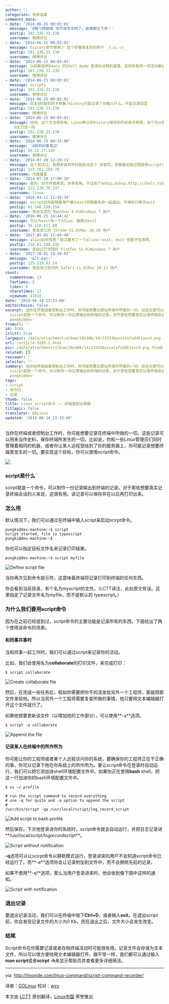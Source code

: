 ```yaml
---
author: ''
categories: 系统运维
comments_data:
- date: '2014-06-15 00:03:01'
  message: '@嘴刁两根烟 你不用写文档了，直接都记下来！'
  postip: 101.226.33.238
  username: 微博评论
- date: '2014-06-15 00:03:01'
  message: history命令够用了 这个好像很复杂的样子 _(:з」∠)_
  postip: 101.226.33.238
  username: 微博评论
- date: '2014-06-15 00:03:01'
  message: 以前都是用Emacs 的Shell-mode 登录到远程机器里。这样所有的一切活动都记录在缓冲区里面。要报defect 的时候只要拷贝粘贴就行了。
  postip: 101.226.33.238
  username: 微博评论
- date: '2014-06-15 00:03:01'
  message: scripts
  postip: 101.226.33.238
  username: 微博评论
- date: '2014-06-15 00:03:01'
  message: 回复@机智的阿卡林酱:history只能记录了你输入什么，不能记录回显
  postip: 101.226.33.238
  username: 微博评论
- date: '2014-06-15 00:03:01'
  message: 哈哈，这个方法很有用，Linux默认的history保存的历史命令有限，这个可以保存任意长的history，只要你的磁盘够大[嘻嘻] @fred_勇往直前
    @文刀流一鸣
  postip: 101.226.33.238
  username: 微博评论
- date: '2014-06-15 08:33:00'
  message: '@我的印象笔记'
  postip: 58.22.17.149
  username: 微博评论
- date: '2014-07-20 12:29:11'
  message: 这个我试过，我想安装软件时就启动这个 安装完，想看看安装过程就用scriptreplay来放，也可以传给朋友让他们学习
  postip: 123.161.193.79
  username: 冷夜晨星
- date: '2014-07-20 17:00:10'
  message: 是的，对于终端来说，非常有用。不过有个&nbsp;&nbsp;http://shelr.tv&nbsp;&nbsp;提供的录播更有趣。
  postip: 123.120.70.247
  username: linux
- date: '2016-04-11 11:49:39'
  message: script如何能随着用户输入exit而跟着系统一起退出，不用执行两次exit
  postip: 61.148.199.150
  username: 来自北京的 Maxthon 4.4|Windows 7 用户
- date: '2016-06-25 14:44:42'
  message: 可以为exit写一个alias，做两次exit
  postip: 36.110.113.80
  username: 来自浙江的 Chrome 51.0|Mac 10.10 用户
- date: '2017-05-02 11:04:40'
  message: alias如何写呢？我试着写了一个alias='exit; exit'但是不生效啊。
  postip: 218.61.148.242
  username: 来自辽宁沈阳的 Firefox 53.0|Windows 7 用户
- date: '2017-10-01 19:38:02'
  message: '&lt;&gt;'
  postip: 125.119.82.14
  username: 来自浙江杭州的 Safari 11.0|Mac 10.12 用户
count:
  commentnum: 13
  favtimes: 5
  likes: 0
  sharetimes: 12
  viewnum: 41628
date: '2014-06-14 23:33:00'
editorchoice: false
excerpt: 当你在终端或者控制台工作时，你可能想要记录在终端中所做的一切。这些记录可以用来当作史料，保存终端所发生的一切。比如说，你和一些Linux管理员们同时管理着相同的机器，或者你让某人远程登陆到了你的服务器上，你可能记录想要终端里发生的一切。要实现这个目标，你可以使用script命令。  script是什么
  scirpt就是一个命令，可以制作一份记录输出到终端的记录。对于那些想要真实记录终端会话的人来说，这很有用。该记录可以保存并在以后再打印出来。 怎么用 默认情况下，我们可以通过在终端中输入script来启动scirpt命令。
  pungki@dev-
fromurl: ''
id: 3195
islctt: true
largepic: /data/attachment/album/201406/14/233330ysxa1afoddk1avcd.png
url: /article-3195-1.html
pic: /data/attachment/album/201406/14/233330ysxa1afoddk1avcd.png.thumb.jpg
related: []
reviewer: ''
selector: ''
summary: 当你在终端或者控制台工作时，你可能想要记录在终端中所做的一切。这些记录可以用来当作史料，保存终端所发生的一切。比如说，你和一些Linux管理员们同时管理着相同的机器，或者你让某人远程登陆到了你的服务器上，你可能记录想要终端里发生的一切。要实现这个目标，你可以使用script命令。  script是什么
  scirpt就是一个命令，可以制作一份记录输出到终端的记录。对于那些想要真实记录终端会话的人来说，这很有用。该记录可以保存并在以后再打印出来。 怎么用 默认情况下，我们可以通过在终端中输入script来启动scirpt命令。
  pungki@dev-
tags:
- script
- 命令行
- 记录
thumb: false
title: Linux script命令 —— 终端里的记录器
titlepic: false
translator: GOLinux
updated: '2014-06-14 23:33:00'
---
```


当你在终端或者控制台工作时，你可能想要记录在终端中所做的一切。这些记录可以用来当作史料，保存终端所发生的一切。比如说，你和一些Linux管理员们同时管理着相同的机器，或者你让某人远程登陆到了你的服务器上，你可能记录想要终端里发生的一切。要实现这个目标，你可以使用script命令。


![](/data/attachment/album/201406/14/233330ysxa1afoddk1avcd.png)


### script是什么


scirpt就是一个命令，可以制作一份记录输出到终端的记录。对于那些想要真实记录终端会话的人来说，这很有用。该记录可以保存并在以后再打印出来。


### 怎么用


默认情况下，我们可以通过在终端中输入script来启动scirpt命令。



```
pungki@dev-machine:~$ script
Script started, file is typescript
pungki@dev-machine:~$

```

你也可以指定目标文件名来记录打印结果。



```
pungki@dev-machine:~$ script myfile

```

![Define script file](/data/attachment/album/201406/14/233332uiteyu8axeeuyuen.png)


当你再次见到命令提示符，这意味着终端将记录打印到终端的任何东西。


你会看到当前目录，有个名为myscript的文件。（LCTT译注，此处原文有误。这里指定了记录文件名为myfile，而不是默认的 typescript。）


### 为什么我们要用script命令


因为在之前已经提到过，script命令的主要功能是记录所有的东西。下面给出了两个使用该命令的场景。


#### 和同事共事时


当和同事一起工作时，我们可以通过script来记录你的活动。


比如，我们会使用名为**collaborate**的打印文件，来完成打印：



```
$ script collaborate

```

![Create collaborate file](/data/attachment/album/201406/14/233333fe0svvieszifvxzv.png)


然后，在完成一些任务后，假如你需要把你干的活发给另外一个工程师，那就把那文件发给他。所以当另外一个工程师需要复查所做的事情，他只要用文本编辑器打开这个文件就行了。


如果他想要更新该文件（以增加他的工作部分），可以使用**-a**选项。



```
$ script -a collaborate

```

![Append the file](/data/attachment/album/201406/14/233334m3b0vroaa24raj3r.png)


#### 记录某人在终端中的所作所为


你可能让你的工程师或者某个人远程访问你的系统，要确保你的工程师正在干正确的事，你可以记录下他在你系统上的所作所为。要让script命令在登录时自动运行，我们可以把它添加进shell环境配置文件中。如果你正在使用**bash** shell，把这一行加进你的bash环境配置文件中。



```
$ vi ~/.profile

# run the script command to record everything
# use -q for quite and -a option to append the script
#
/usr/bin/script -qa /usr/local/script/log_record_script

```

![Add script to bash profile](/data/attachment/album/201406/14/233335dakdlmalewvpezdp.png)


然后保存。下次他登录进你的系统时，script命令就会自动运行，并把日志记录进**/usr/local/script/log*record*script**。


![Script without notification](/data/attachment/album/201406/14/233336zlry0wwgynl3wyss.png)


**-q**选项可以让scirpt命令以静默模式运行，登录进来的用户不会知道script命令已经运行了。而**-a**选项将会让记录附加到文件中，而不会擦除先前的记录。


如果不使用**-q**选项，那么当用户登录进来时，他会收到像下图中这样的通知。


![Script with notification](/data/attachment/album/201406/14/233338h77jeef6v6pjctr9.png)


### 退出记录


要退出记录活动，我们可以在终端中按下**Ctrl+D**，或者输入**exit**。在退出script前，你会发现记录文件的大小为0 Kb，而在退出之后，文件大小会发生改变。


### 结尾


Script命令在你需要记录或者存档终端活动时可能很有用，记录文件会存储为文本文件，所以可以很方便地用文本编辑器打开。跟平常一样，我们都可以通过输入**man script**或者**scirpt -h**来显示帮助页并查看更多详细用法。




---


via: <http://linoxide.com/linux-command/script-command-recorder/>


译者：[GOLinux](https://github.com/GOLinux) 校对：[wxy](https://github.com/wxy)


本文由 [LCTT](https://github.com/LCTT/TranslateProject) 原创翻译，[Linux中国](http://linux.cn/) 荣誉推出
